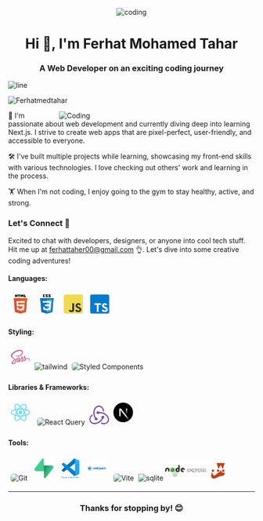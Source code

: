 

<p  align="center"> <img alt='coding' src="https://user-images.githubusercontent.com/74038190/238355349-7d484dc9-68a9-4ee6-a767-aea59035c12d.gif" />
 </p>


<h1 align="center">Hi 👋, I'm Ferhat Mohamed Tahar</h1>


<h3 align="center">A Web Developer on an exciting coding journey</h3>
<img alt='line' src="https://user-images.githubusercontent.com/74038190/212284100-561aa473-3905-4a80-b561-0d28506553ee.gif" />

<p align="left"> <img src="https://komarev.com/ghpvc/?username=Ferhatmedtahar&label=Profile%20views&color=0e75b6&style=flat" alt="Ferhatmedtahar" /> </p>

<img alt="Coding" align="right" 
  style="width:400px ;" src="https://i.giphy.com/media/v1.Y2lkPTc5MGI3NjExM3JsbG9vMTZ6OHE1ajAzYXppczY1ZnlxZGg2NXN4NmpkazA4Z2UxYSZlcD12MV9pbnRlcm5hbF9naWZfYnlfaWQmY3Q9Zw/SWoSkN6DxTszqIKEqv/giphy.gif"/>


<p align="left">
🚀 I'm passionate about web development and currently diving deep into learning Next.js. I strive to create web apps that are pixel-perfect, user-friendly, and accessible to everyone.
</p>

<p align="left">
🛠️ I've built multiple projects while learning, showcasing my front-end skills with various technologies. I love checking out others' work and learning in the process.
</p>

<p align="left">
🏋️ When I'm not coding, I enjoy going to the gym to stay healthy, active, and strong.
</p>

<h3 align="left">Let's Connect 🤝</h3>

<p align="left">
Excited to chat with developers, designers, or anyone into cool tech stuff. Hit me up at <a href="mailto:ferhattaher00@gmail.com">ferhattaher00@gmail.com</a> 👌. Let's dive into some creative coding adventures!
</p>

<h4 align="left">Languages:</h4>
<p align="left">
    <img src="https://raw.githubusercontent.com/devicons/devicon/master/icons/html5/html5-original-wordmark.svg" alt="HTML" width="40" height="40" style="border-radius: 10px; padding: 5px;" />
    <img src="https://raw.githubusercontent.com/devicons/devicon/master/icons/css3/css3-original-wordmark.svg" alt="CSS" width="40" height="40" style="border-radius: 10px; padding: 5px;" />
    <img src="https://raw.githubusercontent.com/devicons/devicon/master/icons/javascript/javascript-original.svg" alt="JavaScript" width="40" height="40" style="border-radius: 10px; padding: 5px;" />
     <img src="https://raw.githubusercontent.com/devicons/devicon/master/icons/typescript/typescript-original.svg" alt="TypeScript" width="40" height="40" style="border-radius: 10px; padding: 5px;" />
</p>

<h4 align="left">Styling:</h4>
<p align="left">
    <img src="https://raw.githubusercontent.com/devicons/devicon/master/icons/sass/sass-original.svg" alt="SASS" width="40" height="40" style="border-radius: 10px; padding: 5px;" />
  <img src="https://www.vectorlogo.zone/logos/tailwindcss/tailwindcss-icon.svg" alt="tailwind" width="40" height="40"/>
<img src="https://img.shields.io/badge/styled--components-%23DB7093.svg?style=for-the-badge&logo=styled-components&logoColor=white" alt="Styled Components" style="border-radius: 10px; padding: 5px;" />
</p>

<h4 align="left">Libraries & Frameworks:</h4>
<p align="left">
    <img src="https://raw.githubusercontent.com/devicons/devicon/master/icons/react/react-original.svg" alt="React" width="40" height="40" style="border-radius: 10px; padding: 5px;" />
   <img src="https://img.shields.io/badge/react--query-%23FF4154.svg?style=for-the-badge&logo=react-query&logoColor=white" alt="React Query" style="border-radius: 10px; padding: 5px;" /> 
 <img src="https://raw.githubusercontent.com/devicons/devicon/master/icons/redux/redux-original.svg" alt="redux" width="40" height="40"/> 
 <img src="https://raw.githubusercontent.com/devicons/devicon/master/icons/nextjs/nextjs-original.svg" alt="Next.js" width="40" height="40" style="border-radius: 10px; padding: 5px;" />
</p>

<h4 align="left">Tools:</h4>
<p align="left">
    <img src="https://www.vectorlogo.zone/logos/git-scm/git-scm-icon.svg" alt="Git" width="40" height="40" style="border-radius: 10px; padding: 5px;" />
    <img src="https://raw.githubusercontent.com/devicons/devicon/master/icons/supabase/supabase-original.svg" alt="Supabase" width="40" height="40" style="border-radius: 10px; padding: 5px;" />
    <img src="https://raw.githubusercontent.com/devicons/devicon/master/icons/vscode/vscode-original-wordmark.svg" alt="VS Code" width="40" height="40" style="border-radius: 10px; padding: 5px;" />
    <img src="https://raw.githubusercontent.com/devicons/devicon/master/icons/webpack/webpack-original-wordmark.svg" alt="Webpack" width="40" height="40" style="border-radius: 10px; padding: 5px;" />
    <img src="https://upload.wikimedia.org/wikipedia/commons/f/f1/Vitejs-logo.svg" alt="Vite" width="40" height="40" style="border-radius: 10px; padding: 5px;" />
 <img src="https://www.vectorlogo.zone/logos/sqlite/sqlite-icon.svg" alt="sqlite" width="40" height="40"/>

<img src="https://raw.githubusercontent.com/devicons/devicon/master/icons/nodejs/nodejs-original-wordmark.svg" alt="node.js" width="40" height="40"/>
<img src="https://raw.githubusercontent.com/devicons/devicon/master/icons/express/express-original-wordmark.svg" alt="express.js" width="40" height="40"/>
<img src="https://raw.githubusercontent.com/vscode-icons/vscode-icons/master/icons/file_type_jest.svg?sanitize=true" alt="Jest" width="40" height="40"/>


</p>


---

<h3 align="center">Thanks for stopping by! 😊</h3>
